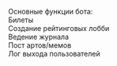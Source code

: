 Основные функции бота:
<br>Билеты
<br>Создание рейтинговых лобби
<br>Ведение журнала
<br>Пост артов/мемов
<br>Лог выхода пользователей
